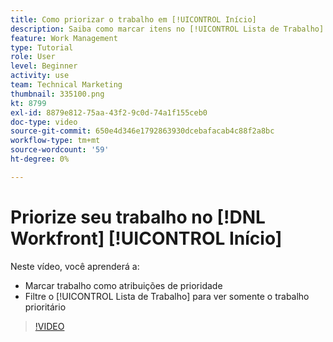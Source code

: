 ```yaml
---
title: Como priorizar o trabalho em [!UICONTROL Início]
description: Saiba como marcar itens no [!UICONTROL Lista de Trabalho] como atribuições de prioridade na página inicial. Em seguida, filtre a lista para ver seu trabalho priorizado em [!DNL  Workfront].
feature: Work Management
type: Tutorial
role: User
level: Beginner
activity: use
team: Technical Marketing
thumbnail: 335100.png
kt: 8799
exl-id: 8879e812-75aa-43f2-9c0d-74a1f155ceb0
doc-type: video
source-git-commit: 650e4d346e1792863930dcebafacab4c88f2a8bc
workflow-type: tm+mt
source-wordcount: '59'
ht-degree: 0%

---
```


# Priorize seu trabalho no [!DNL Workfront] [!UICONTROL Início]

Neste vídeo, você aprenderá a:

* Marcar trabalho como atribuições de prioridade
* Filtre o [!UICONTROL Lista de Trabalho] para ver somente o trabalho prioritário

>[!VIDEO](https://video.tv.adobe.com/v/335100/?quality=12&learn=on)
